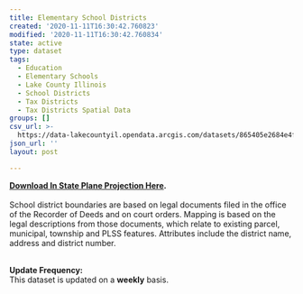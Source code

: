 ```yaml
---
title: Elementary School Districts
created: '2020-11-11T16:30:42.760823'
modified: '2020-11-11T16:30:42.760834'
state: active
type: dataset
tags:
  - Education
  - Elementary Schools
  - Lake County Illinois
  - School Districts
  - Tax Districts
  - Tax Districts Spatial Data
groups: []
csv_url: >-
  https://data-lakecountyil.opendata.arcgis.com/datasets/865405e2684e4f33b840830141597f57_2.csv?outSR=%7B%22latestWkid%22%3A3857%2C%22wkid%22%3A102100%7D
json_url: ''
layout: post

---
```

<div><b><a href='https://s3.amazonaws.com/lakecountygis-public/tax_districts/elem.zip' target='_blank'>Download In State Plane Projection Here</a>. </b><br /></div><div><br /></div>School district boundaries are based on legal documents
filed in the office of the Recorder of Deeds and on court orders. Mapping is
based on the legal descriptions from those documents, which relate to existing
parcel, municipal, township and PLSS features. Attributes include the district
name, address and district number.<br /><p>
<br />
<b>Update Frequency:</b><br />
This dataset is updated on a <b>weekly</b> basis.</p>
